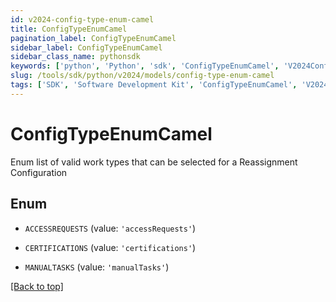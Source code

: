 ```yaml
---
id: v2024-config-type-enum-camel
title: ConfigTypeEnumCamel
pagination_label: ConfigTypeEnumCamel
sidebar_label: ConfigTypeEnumCamel
sidebar_class_name: pythonsdk
keywords: ['python', 'Python', 'sdk', 'ConfigTypeEnumCamel', 'V2024ConfigTypeEnumCamel'] 
slug: /tools/sdk/python/v2024/models/config-type-enum-camel
tags: ['SDK', 'Software Development Kit', 'ConfigTypeEnumCamel', 'V2024ConfigTypeEnumCamel']
---
```


# ConfigTypeEnumCamel

Enum list of valid work types that can be selected for a Reassignment Configuration

## Enum

* `ACCESSREQUESTS` (value: `'accessRequests'`)

* `CERTIFICATIONS` (value: `'certifications'`)

* `MANUALTASKS` (value: `'manualTasks'`)

[[Back to top]](#) 

